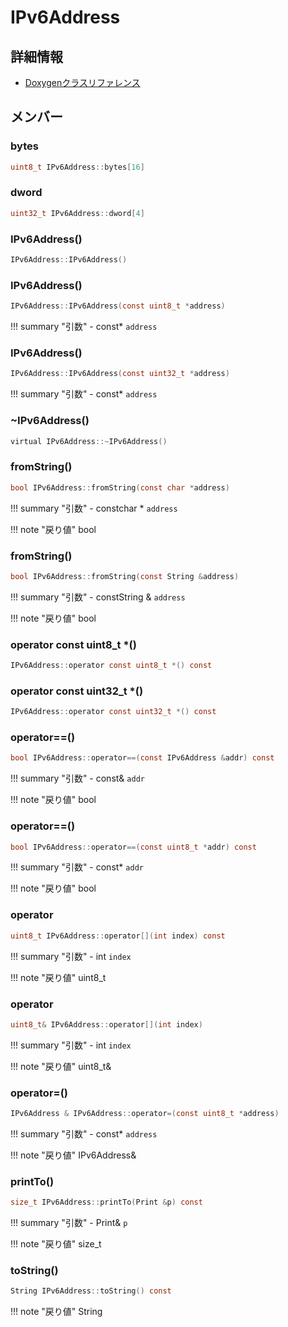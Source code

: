# IPv6Address



## 詳細情報

- [Doxygenクラスリファレンス](https://lang-ship.com/reference/ESP32/1.0.2/class_i_pv6_address.html)

## メンバー

###  bytes

```c
uint8_t IPv6Address::bytes[16]
```


###  dword

```c
uint32_t IPv6Address::dword[4]
```








### IPv6Address()



```c
IPv6Address::IPv6Address()
```



### IPv6Address()



```c
IPv6Address::IPv6Address(const uint8_t *address)
```

!!! summary "引数"
	- const* `address` 



### IPv6Address()



```c
IPv6Address::IPv6Address(const uint32_t *address)
```

!!! summary "引数"
	- const* `address` 



### ~IPv6Address()



```c
virtual IPv6Address::~IPv6Address()
```



### fromString()



```c
bool IPv6Address::fromString(const char *address)
```

!!! summary "引数"
	- constchar * `address` 

!!! note "戻り値"
	bool



### fromString()



```c
bool IPv6Address::fromString(const String &address)
```

!!! summary "引数"
	- constString & `address` 

!!! note "戻り値"
	bool



### operator const uint8_t *()



```c
IPv6Address::operator const uint8_t *() const
```



### operator const uint32_t *()



```c
IPv6Address::operator const uint32_t *() const
```



### operator==()



```c
bool IPv6Address::operator==(const IPv6Address &addr) const
```

!!! summary "引数"
	- const& `addr` 

!!! note "戻り値"
	bool



### operator==()



```c
bool IPv6Address::operator==(const uint8_t *addr) const
```

!!! summary "引数"
	- const* `addr` 

!!! note "戻り値"
	bool



### operator[]()



```c
uint8_t IPv6Address::operator[](int index) const
```

!!! summary "引数"
	- int `index` 

!!! note "戻り値"
	uint8_t



### operator[]()



```c
uint8_t& IPv6Address::operator[](int index)
```

!!! summary "引数"
	- int `index` 

!!! note "戻り値"
	uint8_t&



### operator=()



```c
IPv6Address & IPv6Address::operator=(const uint8_t *address)
```

!!! summary "引数"
	- const* `address` 

!!! note "戻り値"
	IPv6Address&



### printTo()



```c
size_t IPv6Address::printTo(Print &p) const
```

!!! summary "引数"
	- Print& `p` 

!!! note "戻り値"
	size_t



### toString()



```c
String IPv6Address::toString() const
```

!!! note "戻り値"
	String



